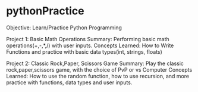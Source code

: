 # pythonPractice

Objective: Learn/Practice Python Programming

Project 1: Basic  Math Operations
Summary: Performing basic math operations(+,-,*,/) with user inputs.
Concepts Learned:
How to Write Functions and practice with basic data types(int, strings, floats)


Project 2: Classic Rock,Paper, Scissors Game
Summary: Play the classic rock,paper,scissors game, with the choice of PvP or vs Computer
Concepts Learned: How to use the random function, how to use recursion, and more practice with functions, data types and
user inputs. 

